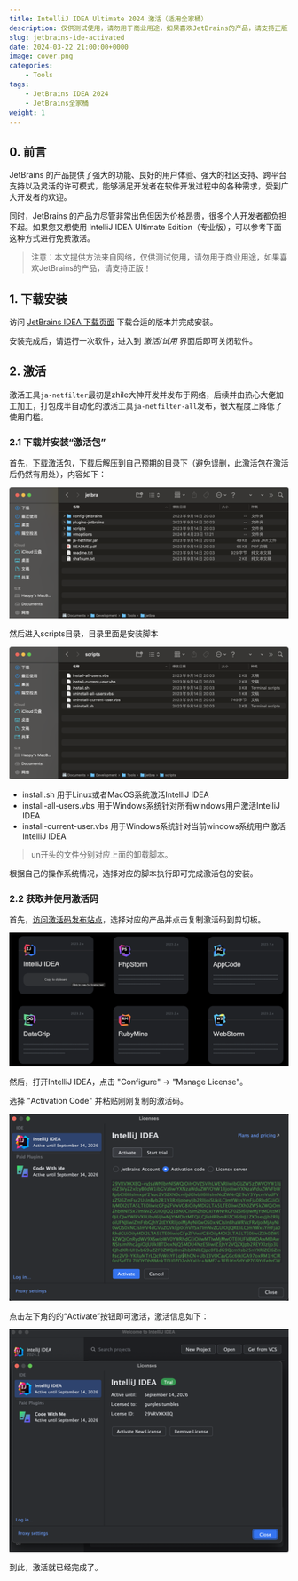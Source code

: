 ```yaml
---
title: IntelliJ IDEA Ultimate 2024 激活（适用全家桶）
description: 仅供测试使用，请勿用于商业用途，如果喜欢JetBrains的产品，请支持正版！
slug: jetbrains-ide-activated
date: 2024-03-22 21:00:00+0000
image: cover.png
categories:
    - Tools
tags:
    - JetBrains IDEA 2024
    - JetBrains全家桶
weight: 1  
---
```


## 0. 前言

JetBrains 的产品提供了强大的功能、良好的用户体验、强大的社区支持、跨平台支持以及灵活的许可模式，能够满足开发者在软件开发过程中的各种需求，受到广大开发者的欢迎。

同时，JetBrains 的产品力尽管非常出色但因为价格昂贵，很多个人开发者都负担不起。如果您又想使用 IntelliJ IDEA Ultimate Edition（专业版），可以参考下面这种方式进行免费激活。

>注意：本文提供方法来自网络，仅供测试使用，请勿用于商业用途，如果喜欢JetBrains的产品，请支持正版！

## 1. 下载安装

访问 [JetBrains IDEA 下载页面](https://www.jetbrains.com/zh-cn/idea/download) 下载合适的版本并完成安装。

安装完成后，请运行一次软件，进入到 *激活/试用* 界面后即可关闭软件。



## 2. 激活

激活工具`ja-netfilter`最初是zhile大神开发并发布于网络，后续并由热心大佬加工加工，打包成半自动化的激活工具`ja-netfilter-all`发布，很大程度上降低了使用门槛。

### 2.1 下载并安装“激活包”

首先，[下载激活包](https://cloudflare-ipfs.com/ipfs/bafybeiawsvnhqx5o2aqa37pvq7brlk7vqj2cpty3b5xac655bxbpqbpkq4/files/jetbra-ded4f9dc4fcb60294b21669dafa90330f2713ce4.zip)，下载后解压到自己预期的目录下（避免误删，此激活包在激活后仍然有用处），内容如下：

![](image.png)

然后进入scripts目录，目录里面是安装脚本

![](image-1.png)

- install.sh 用于Linux或者MacOS系统激活IntelliJ IDEA
- install-all-users.vbs 用于Windows系统针对所有windows用户激活IntelliJ IDEA
- install-current-user.vbs 用于Windows系统针对当前windows系统用户激活IntelliJ IDEA

>un开头的文件分别对应上面的卸载脚本。

根据自己的操作系统情况，选择对应的脚本执行即可完成激活包的安装。

### 2.2 获取并使用激活码

首先，[访问激活码发布站点](https://cloudflare-ipfs.com/ipfs/bafybeiawsvnhqx5o2aqa37pvq7brlk7vqj2cpty3b5xac655bxbpqbpkq4/)，选择对应的产品并点击复制激活码到剪切板。

![](image-2.png)

然后，打开IntelliJ IDEA，点击 "Configure" -> "Manage License"。

选择 "Activation Code" 并粘贴刚刚复制的激活码。

![](image-3.png)

点击左下角的的“Activate”按钮即可激活，激活信息如下：

![](image-4.png)

到此，激活就已经完成了。
